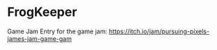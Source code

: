 # FrogKeeper
Game Jam Entry for the game jam: https://itch.io/jam/pursuing-pixels-james-jam-game-gam
